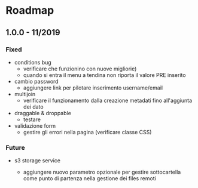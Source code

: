 # Roadmap

## 1.0.0 - 11/2019

### Fixed

* conditions  bug
  * verificare che funzionino con nuove migliorie\)
  * quando si entra il menu a tendina non riporta il valore PRE inserito
* cambio password
  * aggiungere link per pilotare inserimento username/email
* multijoin
  * verificare il funzionamento dalla creazione metadati fino all'aggiunta dei dato
* draggable & droppable
  * testare
* validazione form
  * gestire gli errori nella pagina \(verificare classe CSS\)

### Future 

* s3 storage service

  * aggiungere nuovo parametro opzionale per gestire sottocartella come punto di partenza nella gestione dei files remoti

